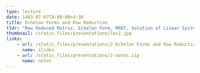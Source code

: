 ```yaml
---
type: lecture
date: 1403-07-07T8:00:00+4:30
title: Echelon Forms and Row Reduction
tldr: "Row Reduced Matrix, Echelon Form, RREF, Solution of Linear System, Geometric Interpretation"
thumbnail: /static_files/presentations/lec2.jpg
links: 
    - url: /static_files/presentations/2-Echelon Forms and Row Reduction.pdf
      name: slides
    - url: /static_files/presentations/2-notes.zip
      name: notes    
---
```


